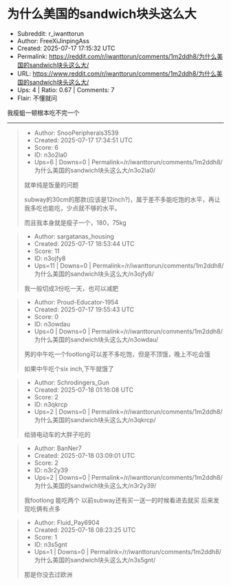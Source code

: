 # 为什么美国的sandwich块头这么大

- Subreddit: r_iwanttorun
- Author: FreeXiJinpingAss
- Created: 2025-07-17 17:15:32 UTC
- Permalink: https://reddit.com/r/iwanttorun/comments/1m2ddh8/为什么美国的sandwich块头这么大/
- URL: https://www.reddit.com/r/iwanttorun/comments/1m2ddh8/为什么美国的sandwich块头这么大/
- Ups: 4 | Ratio: 0.67 | Comments: 7
- Flair: 不懂就问


我瘦蛆一顿根本吃不完一个


---

> - Author: SnooPeripherals3539
> - Created: 2025-07-17 17:34:51 UTC
> - Score: 6
> - ID: n3o2la0
> - Ups=6 | Downs=0 | Permalink=/r/iwanttorun/comments/1m2ddh8/为什么美国的sandwich块头这么大/n3o2la0/
>
> 就单纯是饭量的问题
> 
> subway的30cm的那款(应该是12inch?)，属于差不多能吃饱的水平，再让我多吃也能吃，少点就不够的水平。
> 
> 而且我本身就是瘦子一个，180，75kg

> - Author: sargatanas_housing
> - Created: 2025-07-17 18:53:44 UTC
> - Score: 11
> - ID: n3ojfy8
> - Ups=11 | Downs=0 | Permalink=/r/iwanttorun/comments/1m2ddh8/为什么美国的sandwich块头这么大/n3ojfy8/
>
> 我一般切成3份吃一天，也可以减肥

> - Author: Proud-Educator-1954
> - Created: 2025-07-17 19:55:43 UTC
> - Score: 0
> - ID: n3owdau
> - Ups=0 | Downs=0 | Permalink=/r/iwanttorun/comments/1m2ddh8/为什么美国的sandwich块头这么大/n3owdau/
>
> 男的中午吃一个footlong可以差不多吃饱，但是不顶饿，晚上不吃会饿
> 
> 如果中午吃个six inch,下午就饿了

> - Author: Schrodingers_Gun
> - Created: 2025-07-18 01:16:08 UTC
> - Score: 2
> - ID: n3qkrcp
> - Ups=2 | Downs=0 | Permalink=/r/iwanttorun/comments/1m2ddh8/为什么美国的sandwich块头这么大/n3qkrcp/
>
> 给骑电动车的大胖子吃的

> - Author: BanNer7
> - Created: 2025-07-18 03:09:01 UTC
> - Score: 2
> - ID: n3r2y39
> - Ups=2 | Downs=0 | Permalink=/r/iwanttorun/comments/1m2ddh8/为什么美国的sandwich块头这么大/n3r2y39/
>
> 
> 我footlong 能吃两个 以前subway还有买一送一的时候看进去就买
>  后来发现吃俩有点多

> - Author: Fluid_Pay6904
> - Created: 2025-07-18 08:23:25 UTC
> - Score: 1
> - ID: n3s5gnt
> - Ups=1 | Downs=0 | Permalink=/r/iwanttorun/comments/1m2ddh8/为什么美国的sandwich块头这么大/n3s5gnt/
>
> 那是你没去过欧洲
